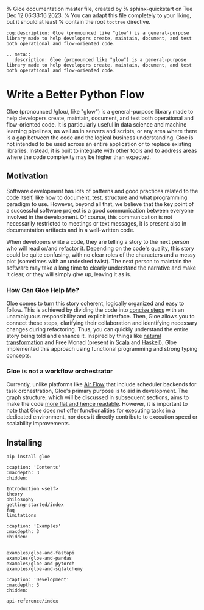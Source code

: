 % Gloe documentation master file, created by
% sphinx-quickstart on Tue Dec 12 06:33:16 2023.
% You can adapt this file completely to your liking, but it should at least
% contain the root `toctree` directive.

```{eval-rst} 
:og:description: Gloe (pronounced like "glow") is a general-purpose library made to help developers create, maintain, document, and test both operational and flow-oriented code.

.. meta::
  :description: Gloe (pronounced like "glow") is a general-purpose library made to help developers create, maintain, document, and test both operational and flow-oriented code.
```

Write a Better Python Flow
=============

Gloe (pronounced /ɡloʊ/, like "glow") is a general-purpose library made to help developers create, maintain, document, and test both operational and flow-oriented code. It is particularly useful in data science and machine learning pipelines, as well as in servers and scripts, or any area where there is a gap between the code and the logical business understanding. Gloe is not intended to be used across an entire application or to replace existing libraries. Instead, it is built to integrate with other tools and to address areas where the code complexity may be higher than expected.

## Motivation

Software development has lots of patterns and good practices related to the code itself, like how to document, test, structure and what programming paradigm to use. However, beyond all that, we believe that the key point of a successful software project is a good communication between everyone involved in the development. Of course, this communication is not necessarily restricted to meetings or text messages, it is present also in documentation artifacts and in a well-written code.

When developers write a code, they are telling a story to the next person who will read or/and refactor it. Depending on the code's quality, this story could be quite confusing, with no clear roles of the characters and a messy plot (sometimes with an undesired twist). The next person to maintain the software may take a long time to clearly understand the narrative and make it clear, or they will simply give up, leaving it as is.


### How Can Gloe Help Me?

Gloe comes to turn this story coherent, logically organized and easy to follow. This is achieved by dividing the code into [concise steps](https://gloe.ideos.com.br/theory.html) with an unambiguous responsibility and explicit interface. Then, Gloe allows you to connect these steps, clarifying their collaboration and identifying necessary changes during refactoring. Thus, you can quickly understand the entire story being told and enhance it. Inspired by things like [natural transformation](https://ncatlab.org/nlab/show/natural+transformation) and Free Monad (present in [Scala](https://typelevel.org/cats/datatypes/freemonad.html) and [Haskell](https://serokell.io/blog/introduction-to-free-monads)), Gloe implemented this approach using functional programming and strong typing concepts.

### Gloe is not a workflow orchestrator

Currently, unlike platforms like [Air Flow](https://airflow.apache.org/) that include scheduler backends for task orchestration, Gloe's primary purpose is to aid in development. The graph structure, which will be discussed in subsequent sections, aims to make the code [more flat and hence readable](https://en.wikibooks.org/wiki/Computer_Programming/Coding_Style/Minimize_nesting). However, it is important to note that Gloe does not offer functionalities for executing tasks in a dedicated environment, nor does it directly contribute to execution speed or scalability improvements.

## Installing

```shell
pip install gloe
```

```{toctree}
:caption: 'Contents'
:maxdepth: 3
:hidden:

Introduction <self>
theory
philosophy
getting-started/index
faq
limitations

```


```{toctree}
:caption: 'Examples'
:maxdepth: 3
:hidden:


examples/gloe-and-fastapi
examples/gloe-and-pandas
examples/gloe-and-pytorch
examples/gloe-and-sqlalchemy
```

```{toctree}
:caption: 'Development'
:maxdepth: 3
:hidden:

api-reference/index
```